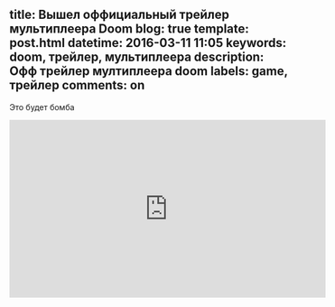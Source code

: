 title: Вышел оффициальный трейлер мультиплеера Doom
blog: true
template: post.html
datetime: 2016-03-11 11:05
keywords: doom, трейлер, мультиплеера
description: Офф трейлер мултиплеера doom
labels: game, трейлер
comments: on
---

Это будет бомба

<iframe width="560" height="315" src="https://www.youtube.com/embed/-zejx5cBW00" frameborder="0" allowfullscreen></iframe>